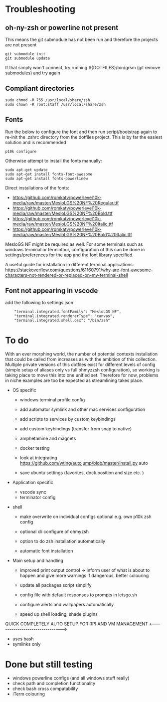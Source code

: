 # Troubleshooting 
## oh-ny-zsh or powerline not present

This means the git submodule has not been run and therefore the projects are not present

```
git submodule init
git submodule update
```

If that simply won't connect, try running ${DOTFILES}/bin/grsm (git remove submodules) and try again 

## Compliant directories

```
sudo chmod -R 755 /usr/local/share/zsh
sudo chown -R root:staff /usr/local/share/zsh
```

## Fonts

Run the below to configure the font and then run script/bootstrap again to re-init the .zshrc directory from the dotfiles project. This is by far the easiest solution and is recommended

```
p10k configure
```

Otherwise attempt to install the fonts manually:
```  
sudo apt-get update
sudo apt-get install fonts-font-awesome
sudo apt-get install fonts-powerlinew
```

Direct installations of the fonts:

- https://github.com/romkatv/powerlevel10k-media/raw/master/MesloLGS%20NF%20Regular.ttf
- https://github.com/romkatv/powerlevel10k-media/raw/master/MesloLGS%20NF%20Bold.ttf
- https://github.com/romkatv/powerlevel10k-media/raw/master/MesloLGS%20NF%20Italic.ttf
- https://github.com/romkatv/powerlevel10k-media/raw/master/MesloLGS%20NF%20Bold%20Italic.ttf

MesloGS NF might be required as well. For some terminals such as windows terminal or termintaor, configuration of this can be done in settings/preferences for the app and the font library specified.

A useful guide for installation in different terminal applications: https://stackoverflow.com/questions/61160791/why-are-font-awesome-characters-not-rendered-or-replaced-on-my-terminal-shell

## Font not appearing in vscode

add the following to settings.json

```
    "terminal.integrated.fontFamily": "MesloLGS NF",
    "terminal.integrated.rendererType": "canvas",
    "terminal.integrated.shell.osx": "/bin/zsh"
```
# To do

With an ever morphing world, the number of potential contexts installation that could be called from increases as with the ambition of this collection. Multiple private versions of this dotfiles exist for different levels of config (simple setup of aliases only vs full ohmyzzsh configuration), so working is taking place to move this into one unified set. Therefore for now, problems in niche examples are too be expected as streamlining takes place.

- OS specific

  - windows terminal profile config

  - add automator symlink and other mac services configuration
  - add scripts to services by custom keybindings
  - add custom keybindings (transfer from snap to native)
  - amphetamine and magnets
  - docker testing

  - look at integrating https://github.com/wting/autojump/blob/master/install.py auto
  - save ubuntu settings (favorites, dock position and size etc. )

- Application specific

  - vscode sync
  - terminator config

- shell

  - make overwrite on individual configs optional e.g. own p10k zsh config
  - optional cli configure of ohmyzsh

  - option to do zsh installation automatically
  - automatic font installation

- Main setup and handling

  - improved print output control -> inform user of what is about to happen and give more warnings if dangerous, better colouring
  - update all packages script simplify
  - config file with default responses to prompts in letsgo.sh
  - configure alerts and wallpapers automatically

  - speed up shell loading, shade plugins

QUICK COMPLETELY AUTO SETUP FOR RPI AND VM MANAGEMENT <------------------------------->

- uses bash
- symlinks only


# Done but still testing

- windows powerline configs (and all windows stuff really)
- check path and completion functionality
- check bash cross compatability
- iTerm colouring

